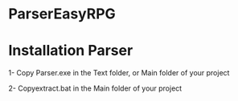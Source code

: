 # ParserEasyRPG

# Installation Parser
1- Copy Parser.exe in the Text folder, or Main folder of your project

2- Copyextract.bat in the Main folder of your project

